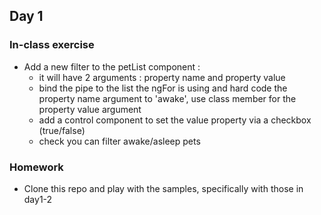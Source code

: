 ## Day 1
### In-class exercise
- Add a new filter to the petList component :
    - it will have 2 arguments : property name and property value
    - bind the pipe to the list the ngFor is using and hard code the property name argument to 'awake', use class member for the property value argument  
    - add a control component to set the value property via a checkbox (true/false)
    - check you can filter awake/asleep pets
### Homework
   - Clone this repo and play with the samples, specifically with those in day1-2
